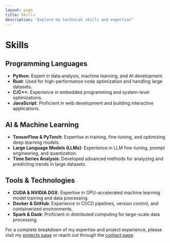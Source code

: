 ```yaml
---
layout: page
title: Skills
description: "Explore my technical skills and expertise"
---
```


# Skills

## Programming Languages
- **Python**: Expert in data analysis, machine learning, and AI development.
- **Rust**: Used for high-performance code optimization and handling large datasets.
- **C/C++**: Experience in embedded programming and system-level optimizations.
- **JavaScript**: Proficient in web development and building interactive applications.

## AI & Machine Learning
- **TensorFlow & PyTorch**: Expertise in training, fine-tuning, and optimizing deep learning models.
- **Large Language Models (LLMs)**: Experience in LLM fine-tuning, prompt engineering, and quantization.
- **Time Series Analysis**: Developed advanced methods for analyzing and predicting trends in large datasets.

## Tools & Technologies
- **CUDA & NVIDIA DGX**: Expertise in GPU-accelerated machine learning model training and data processing.
- **Docker & GitHub**: Experience in CI/CD pipelines, version control, and containerized environments.
- **Spark & Dask**: Proficient in distributed computing for large-scale data processing.

For a complete breakdown of my expertise and project experience, please visit my [projects page](/projects) or reach out through the [contact page](/contact).
